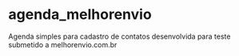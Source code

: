 # agenda_melhorenvio
Agenda simples para cadastro de contatos desenvolvida para teste submetido a melhorenvio.com.br
